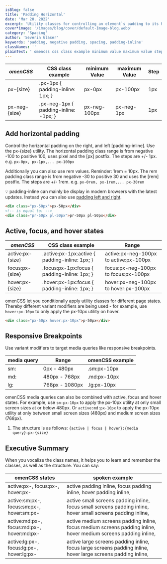 ```yaml
---
isBlog: false
title: 'Padding Horizontal'
date: 'Mar 20. 2022'
excerpt: 'Utility classes for controlling an element`s padding to its horizontal sides.'
cover*image: '/images/blog/cover/default-Image-blog.webp'
category: 'Spacing'
author: 'Severin Glaser'
keywords: 'padding, negative padding, spacing, padding-inline'
classNames: ''
plainText: ' omencss css class example minimum value maximum value step - - - - px- size px-1px padding-inline: 1px; px-0px px-100px 1px px-neg- size px-neg-1px padding-inline: -1px; px-neg-100px px-neg-1px 1px add horizontal padding control the horizontal padding on the right and left padding-inline use the px- size utility the horizontal padding class range is from negative -100 to positive 100 uses pixel and the px postfix the steps are + - 1px e g px-0px px-1px px-100px additionally you can also use rem values reminder: 1rem = 10px the rem padding class range is from negative -30 to positive 30 and uses the rem postfix the steps are + - 1rem e g px-0rem px-1rem px-30rem 💡 padding-inline can mainly be display in modern browsers with the latest updates instead you can also use padding left and right docs spacing-padding-side html div class=px-50px px-50px div ! is equal to: div class=pr-50px pl-50px pr-50px pl-50px div active focus and hover states omencss css class example range - active:px- size active :px-1px:active padding-inline: 1px; active:px-neg-100px to active:px-100px focus:px- size focus :px-1px:focus padding-inline: 1px; focus:px-neg-100px to focus:px-100px hover:px- size hover :px-1px:focus padding-inline: 1px; hover:px-neg-100px to hover:px-100px omencss let you conditionally apply utility classes for different page states thereby different variant modifiers are being used - for example use hover:px-10px to only apply the px-10px utility on hover html div class=px-50px hover:px-10px p-50px div responsive breakpoints use variant modifiers to target media queries like responsive breakpoints media query range omencss example - - sm: 0px - 480px sm:px-10px md: 480px - 768px md:px-10px lg: 768px - 1080px lg:px-10px omencss media queries can also be combined with active focus and hover states for example use sm:px-10px to apply the px-10px utility at only small screen sizes at or below 480px or active:md:px-10px to apply the px-10px utility at only between small screen sizes 480px and medium screen sizes 768px 1 the structure is as follows: active focus hover : media query :px- size executive summary when you vocalize the class names it helps you to learn and remember the classes as well as the structure you can say: omencss states spoken example - - active:px- focus:px- hover:px- active padding inline focus padding inline hover padding inline active:sm:px- focus:sm:px- hover:sm:px- active small screens padding inline focus small screens padding inline hover small screens padding inline active:md:px- focus:md:px- hover:md:px- active medium screens padding inline focus medium screens padding inline hover medium screens padding inline active:lg:px- focus:lg:px- hover:lg:px- active large screens padding inline focus large screens padding inline hover large screens padding inline '
---
```


| _omenCSS_     | CSS class example                     | minimum Value | maximum Value | Step |
| ------------- | ------------------------------------- | ------------- | ------------- | ---- |
| px-{size}     | .px-1px { padding-inline: 1px; }      | px-0px        | px-100px      | 1px  |
| px-neg-{size} | .px-neg-1px { padding-inline: -1px; } | px-neg-100px  | px-neg-1px    | 1px  |

## Add horizontal padding

Control the horizontal padding on the right, and left [padding-inline]. Use the px-{size} utility. The horizontal padding class range is from negative -100 to positive 100, uses pixel and the [px] postfix. The steps are +/- 1px. e.g. `px-0px, px-1px,... px-100px`

Additionally you can also use rem values. Reminder: 1rem = 10px. The rem padding class range is from negative -30 to positive 30 and uses the [rem] postfix. The steps are +/- 1rem. e.g. `px-0rem, px-1rem,... px-30rem`

💡 padding-inline can mainly be display in modern browsers with the latest updates. Instead you can also use [padding left and right](/docs/spacing-padding-side).

```html
<div class="px-50px">px-50px</div>
<!-- is equal to: -->
<div class="pr-50px pl-50px">pr-50px pl-50px</div>
```

## Active, focus, and hover states

| _omenCSS_        | CSS class example                               | Range                                  |
| ---------------- | ----------------------------------------------- | -------------------------------------- |
| active:px-{size} | .active\:px-1px:active { padding-inline: 1px; } | active:px-neg-100px to active:px-100px |
| focus:px-{size}  | .focus\:px-1px:focus { padding-inline: 1px; }   | focus:px-neg-100px to focus:px-100px   |
| hover:px-{size}  | .hover\:px-1px:focus { padding-inline: 1px; }   | hover:px-neg-100px to hover:px-100px   |

omenCSS let you conditionally apply utility classes for different page states. Thereby different variant modifiers are being used - for example, use `hover:px-10px` to only apply the px-10px utility on hover.

```html
<div class="px-50px hover:px-10px">p-50px</div>
```

## Responsive Breakpoints

Use variant modifiers to target media queries like responsive breakpoints.

| media query | Range          | omenCSS example |
| ----------- | -------------- | --------------- |
| sm:         | 0px - 480px    | .sm:px-10px     |
| md:         | 480px - 768px  | .md:px-10px     |
| lg:         | 768px - 1080px | .lg:px-10px     |

omenCSS media queries can also be combined with active, focus and hover states. For example, use `sm:px-10px` to apply the px-10px utility at only small screen sizes at or below 480px. Or `active:md:px-10px` to apply the px-10px utility at only between small screen sizes (480px) and medium screen sizes (768px).

1. The structure is as follows: `{active | focus | hover}:{media query}:px-{size}`

## Executive Summary

When you vocalize the class names, it helps you to learn and remember the classes, as well as the structure. You can say:

| omenCSS states                            | spoken example                                                                                                  |
| ----------------------------------------- | --------------------------------------------------------------------------------------------------------------- |
| active:px-, focus:px-, hover:px-          | active padding inline, focus padding inline, hover padding inline,                                              |
| active:sm:px-, focus:sm:px-, hover:sm:px- | active small screens padding inline, focus small screens padding inline, hover small screens padding inline,    |
| active:md:px-, focus:md:px-, hover:md:px- | active medium screens padding inline, focus medium screens padding inline, hover medium screens padding inline, |
| active:lg:px-, focus:lg:px-, hover:lg:px- | active large screens padding inline, focus large screens padding inline, hover large screens padding inline,    |
